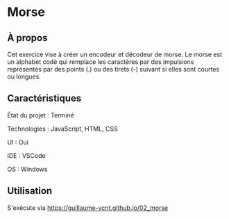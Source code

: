# Morse

## À propos

Cet exercice vise à créer un encodeur et décodeur de morse. Le morse est un alphabet codé qui remplace les caractères par des impulsions représentés par des points (.) ou des tirets (-) suivant si elles sont courtes ou longues.

## Caractéristiques

État du projet : Terminé

Technologies : JavaScript, HTML, CSS

UI : Oui

IDE : VSCode

OS : Windows

## Utilisation

S'exécute via https://guillaume-vcnt.github.io/02_morse
